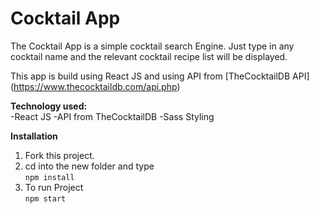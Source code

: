 # Cocktail App

The Cocktail App is a simple cocktail search Engine. Just type in any cocktail name and the relevant cocktail recipe list will be displayed.

This app is build using React JS and using API from [TheCocktailDB API] (https://www.thecocktaildb.com/api.php)

**Technology used:**  
-React JS
-API from TheCocktailDB
-Sass Styling

**Installation**

1. Fork this project.
2. cd into the new folder and type  
   `npm install`
3. To run Project  
   `npm start`
